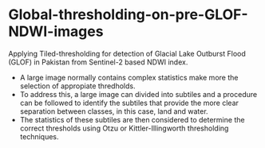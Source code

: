 # Global-thresholding-on-pre-GLOF-NDWI-images
Applying Tiled-thresholding for detection of Glacial Lake Outburst Flood (GLOF) in Pakistan from Sentinel-2 based NDWI index.
- A large image normally contains complex statistics make more the selection of appropiate thredholds.
- To address this, a large image can divided into subtiles and a procedure can be followed to identify the subtiles that provide the more clear separation between classes, in this case, land and water. 
- The statistics of these subtiles are then considered to determine the correct thresholds using Otzu or Kittler-Illingworth thresholding techniques. 
